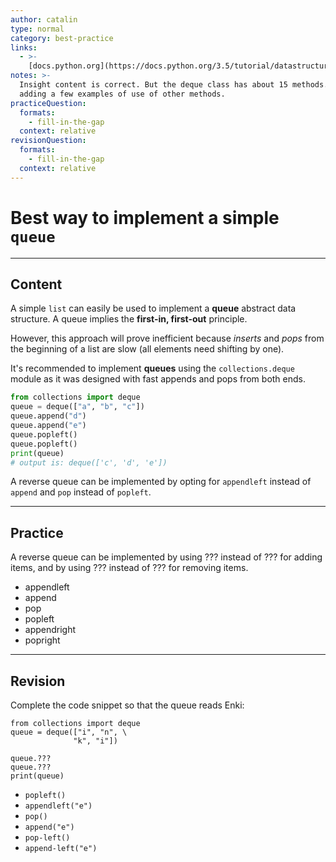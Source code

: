 ```yaml
---
author: catalin
type: normal
category: best-practice
links:
  - >-
    [docs.python.org](https://docs.python.org/3.5/tutorial/datastructures.html#using-lists-as-queues){website}
notes: >-
  Insight content is correct. But the deque class has about 15 methods. Suggest
  adding a few examples of use of other methods.
practiceQuestion:
  formats:
    - fill-in-the-gap
  context: relative
revisionQuestion:
  formats:
    - fill-in-the-gap
  context: relative
---
```


# Best way to implement a simple `queue`


---

## Content

A simple `list` can easily be used to implement a **queue** abstract data structure. A queue implies the **first-in, first-out** principle.

However, this approach will prove inefficient because *inserts* and *pops* from the beginning of a list are slow (all elements need shifting by one).

It's recommended to implement **queues** using the `collections.deque` module as it was designed with fast appends and pops from both ends.

```python
from collections import deque
queue = deque(["a", "b", "c"])
queue.append("d")
queue.append("e")
queue.popleft()
queue.popleft()
print(queue)
# output is: deque(['c', 'd', 'e'])
```

A reverse queue can be implemented by opting for `appendleft` instead of `append` and `pop` instead of `popleft`.


---

## Practice

A reverse queue can be implemented by using ???  instead of ??? for adding items, and by using ??? instead of ??? for removing items.

- appendleft
- append
- pop
- popleft
- appendright
- popright


---

## Revision

Complete the code snippet so that the queue reads Enki:

```plain-text
from collections import deque
queue = deque(["i", "n", \
              "k", "i"])

queue.???
queue.???
print(queue)
```

- `popleft()`
- `appendleft("e")`
- `pop()`
- `append("e")`
- `pop-left()`
- `append-left("e")`
 
